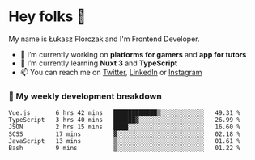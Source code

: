 # Hey folks 👋

My name is Łukasz Florczak and I'm Frontend Developer. 

- 🔭 I’m currently working on **platforms for gamers** and **app for tutors**
- 🌱 I’m currently learning **Nuxt 3** and **TypeScript**
- 📫 You can reach me on [Twitter](https://twitter.com/lukaszflorczak), [LinkedIn](https://pl.linkedin.com/in/lukasz-florczak) or [Instagram](https://instagram.com/lukaszflorczak)


### 🧮 My weekly development breakdown

<!--START_SECTION:waka-->

```text
Vue.js       6 hrs 42 mins   ████████████▒░░░░░░░░░░░░   49.31 %
TypeScript   3 hrs 40 mins   ██████▓░░░░░░░░░░░░░░░░░░   26.99 %
JSON         2 hrs 15 mins   ████░░░░░░░░░░░░░░░░░░░░░   16.60 %
SCSS         17 mins         ▓░░░░░░░░░░░░░░░░░░░░░░░░   02.18 %
JavaScript   13 mins         ▒░░░░░░░░░░░░░░░░░░░░░░░░   01.61 %
Bash         9 mins          ▒░░░░░░░░░░░░░░░░░░░░░░░░   01.22 %
```

<!--END_SECTION:waka-->

<!--
**lukaszflorczak/lukaszflorczak** is a ✨ _special_ ✨ repository because its `README.md` (this file) appears on your GitHub profile.

Here are some ideas to get you started:

- 🔭 I’m currently working on ...
- 🌱 I’m currently learning ...
- 👯 I’m looking to collaborate on ...
- 🤔 I’m looking for help with ...
- 💬 Ask me about ...
- 📫 How to reach me: ...
- 😄 Pronouns: ...
- ⚡ Fun fact: ...
-->

